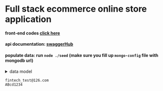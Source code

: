 
# Full stack ecommerce online store application



#### front-end codes [click here](https://github.com/levelopers/Ecommerce-Reactjs)

#### api documentation:  [swaggerHub](https://app.swaggerhub.com/apis-docs/levelopers2/Ecommerce/1.0.0)

#### populate data: run  `node ./seed` (make sure you fill up `mongo-config` file with mongodb url)



<details>
 <summary>data model</summary>
 <p>
   
![react-native-store relational model diagram](https://user-images.githubusercontent.com/38830527/92665263-1c4cb880-f2d4-11ea-85a4-201c41517123.png)
   
</p>
</details>

```aidl
fintech_test@126.com
ABcd1234
```
